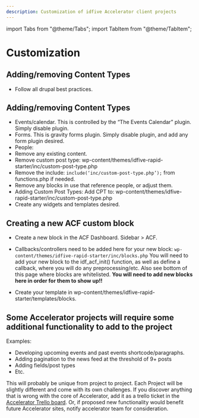 ```yaml
---
description: Customization of idfive Accelerator client projects
---
```


import Tabs from "@theme/Tabs";
import TabItem from "@theme/TabItem";

# Customization

<Tabs groupId="accelerator-versions">
  <TabItem value="drupal" label="Drupal" default>

  ## Adding/removing Content Types

- Follow all drupal best practices.

  </TabItem>

  <TabItem value="wp" label="WordPress">

## Adding/removing Content Types

- Events/calendar. This is controlled by the “The Events Calendar” plugin. Simply disable plugin.
- Forms. This is gravity forms plugin. Simply disable plugin, and add any form plugin desired.
- People:
- Remove any existing content.
- Remove custom post type: wp-content/themes/idfive-rapid-starter/inc/custom-post-type.php
- Remove the include: `include(‘inc/custom-post-type.php’);` from functions.php if needed.
- Remove any blocks in use that reference people, or adjust them.
- Adding Custom Post Types:
Add CPT to: wp-content/themes/idfive-rapid-starter/inc/custom-post-type.php
- Create any widgets and templates desired.

## Creating a new ACF custom block

- Create a new block in the ACF Dashboard. Sidebar > ACF.
- Callbacks/controllers need to be added here for your new block: `wp-content/themes/idfive-rapid-starter/inc/blocks.php` You will need to add your new block to the idf_acf_init() function, as well as define a callback, where you will do any preprocessing/etc. Also see bottom of this page where blocks are whitelisted. **You will need to add new blocks here in order for them to show up!!**
- Create your template in wp-content/themes/idfive-rapid-starter/templates/blocks.

  </TabItem>

</Tabs>

## Some Accelerator projects will require some additional functionality to add to the project

Examples:

- Developing upcoming events and past events shortcode/paragraphs.
- Adding pagination to the news feed at the threshold of 9+ posts
- Adding fields/post types
- Etc.

This will probably be unique from project to project. Each Project will be slightly different and come with its own challenges. If you discover anything that is wrong with the core of Accelerator, add it as a trello ticket in the [Accelerator Trello board](https://trello.com/b/VwWXAr21/under-50-project). Or, if proposed new functionality would benefit future Accelerator sites, notify accelerator team for consideration.
